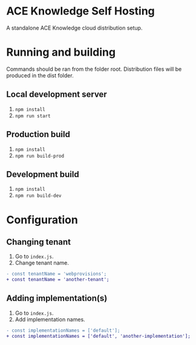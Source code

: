 # ACE Knowledge Self Hosting

A standalone ACE Knowledge cloud distribution setup.

# Running and building

Commands should be ran from the folder root.
Distribution files will be produced in the dist folder.

## Local development server

1. `npm install`
2. `npm run start`

## Production build

1. `npm install`
2. `npm run build-prod`

## Development build

1. `npm install`
2. `npm run build-dev`

# Configuration

## Changing tenant

1. Go to `index.js`.
2. Change tenant name.

```diff
- const tenantName = 'webprovisions';
+ const tenantName = 'another-tenant';
```

## Adding implementation(s)

1. Go to `index.js`.
2. Add implementation names.

```diff
- const implementationNames = ['default'];
+ const implementationNames = ['default', 'another-implementation'];
```

